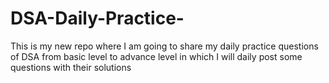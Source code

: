 # DSA-Daily-Practice-
This is my new repo where I am going to share my daily practice questions of DSA from basic level to advance level in which I will daily post some questions with their solutions

